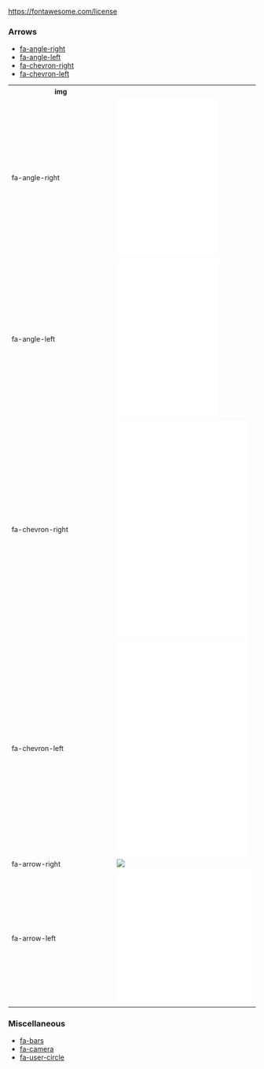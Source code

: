 https://fontawesome.com/license

### Arrows
* [fa-angle-right](https://fontawesome.com/icons/angle-right?style=solid)
* [fa-angle-left](https://fontawesome.com/icons/angle-left?style=solid)
* [fa-chevron-right](https://fontawesome.com/icons/chevron-right?style=solid)
* [fa-chevron-left](https://fontawesome.com/icons/chevron-left?style=solid)


<table class="text-white bg-gray-dark mb-2">
  <tr>
      <th width="200px>name</th>
      <th width="100px">img</th>
  </tr>
  <tr>
    <td>fa-angle-right</td>
    <td><img src="./fa-angle-right.png"/></td>
  </tr>
  <tr>
    <td>fa-angle-left</td>
    <td><img src="./fa-angle-left.png"/></td>
  </tr>
  <tr>
    <td>fa-chevron-right</td>
    <td><img src="./fa-chevron-right.png"/></td>
  </tr>
  <tr>
    <td>fa-chevron-left</td>
    <td><img src="./fa-chevron-left.png"/></td>
  </tr>
  <tr>
    <td>fa-arrow-right</td>
    <td><img src="./fa-arrow-right.png"/></td>
  </tr>
  <tr>
    <td>fa-arrow-left</td>
    <td><img src="./fa-arrow-left.png"/></td>
  </tr>
 </table>
  

### Miscellaneous
* [fa-bars](https://fontawesome.com/icons/bars?style=solid)
* [fa-camera](https://fontawesome.com/icons/camera?style=solid)
* [fa-user-circle](https://fontawesome.com/icons/user-circle?style=solid)

